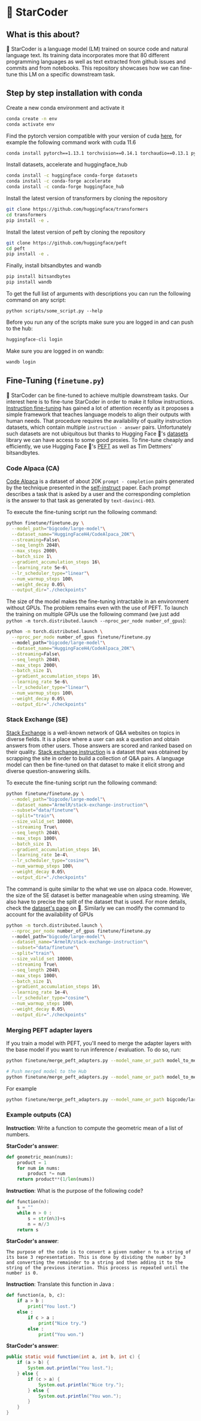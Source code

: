 # 💫 StarCoder

## What is this about?
💫 StarCoder is a language model (LM) trained on source code and natural language text. Its training data incorporates more that 80 different programming languages as well as text extracted from github issues and commits and from notebooks. This repository showcases how we can fine-tune this LM on a specific downstream task.

## Step by step installation with conda 

Create a new conda environment and activate it
```bash
conda create -n env
conda activate env
```
Find the pytorch version compatible with your version of cuda [here](https://pytorch.org/get-started/previous-versions/), for example the following command work with cuda 11.6
```bash
conda install pytorch==1.13.1 torchvision==0.14.1 torchaudio==0.13.1 pytorch-cuda=11.6 -c pytorch -c nvidia
```
Install datasets, accelerate and huggingface_hub

```bash
conda install -c huggingface conda-forge datasets
conda install -c conda-forge accelerate
conda install -c conda-forge huggingface_hub
```

Install the latest version of transformers by cloning the repository

```bash
git clone https://github.com/huggingface/transformers
cd transformers 
pip install -e .
```
Install the latest version of peft by cloning the repository

```bash
git clone https://github.com/huggingface/peft
cd peft 
pip install -e .
```
Finally, install bitsandbytes and wandb
```bash
pip install bitsandbytes
pip install wandb
```
To get the full list of arguments with descriptions you can run the following command on any script:
```
python scripts/some_script.py --help
```
Before you run any of the scripts make sure you are logged in and can push to the hub:
```bash
huggingface-cli login
```
Make sure you are logged in on wandb:
```bash
wandb login
```

## Fine-Tuning (`finetune.py`)
💫 StarCoder can be fine-tuned to achieve multiple downstream tasks. Our interest here is to fine-tune StarCoder in order to make it follow instructions. [Instruction fine-tuning](https://arxiv.org/pdf/2109.01652.pdf) has gained a lot of attention recently as it proposes a simple framework that teaches language models to align their outputs with human needs. That procedure requires the availability of quality instruction datasets, which contain multiple `instruction - answer` pairs. Unfortunately such datasets are not ubiquitous but thanks to Hugging Face 🤗's [datasets](https://github.com/huggingface/datasets) library we can have access to some good proxies. To fine-tune cheaply and efficiently, we use Hugging Face 🤗's [PEFT](https://github.com/huggingface/peft) as well as Tim Dettmers' bitsandbytes.

### Code Alpaca (CA)
[Code Alpaca](https://huggingface.co/datasets/HuggingFaceH4/CodeAlpaca_20K) is a dataset of about 20K `prompt - completion` pairs generated by the technique presented in the [self-instruct](https://arxiv.org/abs/2212.10560) paper. Each prompt describes a task that is asked by a user and the corresponding completion is the answer to that task as generated by `text-davinci-003`.

To execute the fine-tuning script run the following command:
```bash
python finetune/finetune.py \
  --model_path="bigcode/large-model"\
  --dataset_name="HuggingFaceH4/CodeAlpaca_20K"\
  --streaming=False\
  --seq_length 2048\
  --max_steps 2000\
  --batch_size 1\
  --gradient_accumulation_steps 16\
  --learning_rate 5e-6\
  --lr_scheduler_type="linear"\
  --num_warmup_steps 100\
  --weight_decay 0.05\
  --output_dir="./checkpoints"
```
The size of the model makes the fine-tuning intractable in an environment without GPUs. The problem remains even with the use of PEFT. To launch the training on multiple GPUs use the following command (we just add ```python -m torch.distributed.launch --nproc_per_node number_of_gpus```):

```bash
python -m torch.distributed.launch \
  --nproc_per_node number_of_gpus finetune/finetune.py
  --model_path="bigcode/large-model"\
  --dataset_name="HuggingFaceH4/CodeAlpaca_20K"\
  --streaming=False\
  --seq_length 2048\
  --max_steps 2000\
  --batch_size 1\
  --gradient_accumulation_steps 16\
  --learning_rate 5e-6\
  --lr_scheduler_type="linear"\
  --num_warmup_steps 100\
  --weight_decay 0.05\
  --output_dir="./checkpoints"
```
### Stack Exchange (SE)
[Stack Exchange](https://en.wikipedia.org/wiki/Stack_Exchange) is a well-known network of Q&A websites on topics in diverse fields. It is a place where a user can ask a question and obtain answers from other users. Those answers are scored and ranked based on their quality. [Stack exchange instruction](https://huggingface.co/datasets/ArmelR/stack-exchange-instruction) is a dataset that was obtained by scrapping the site in order to build a collection of Q&A pairs. A language model can then be fine-tuned on that dataset to make it elicit strong and diverse question-answering skills.

To execute the fine-tuning script run the following command:
```bash
python finetune/finetune.py \
  --model_path="bigcode/large-model"\
  --dataset_name="ArmelR/stack-exchange-instruction"\
  --subset="data/finetune"\
  --split="train"\
  --size_valid_set 10000\
  --streaming True\
  --seq_length 2048\
  --max_steps 1000\
  --batch_size 1\
  --gradient_accumulation_steps 16\
  --learning_rate 1e-4\
  --lr_scheduler_type="cosine"\
  --num_warmup_steps 100\
  --weight_decay 0.05\
  --output_dir="./checkpoints"
```
The command is quite similar to the what we use on alpaca code. However, the size of the SE dataset is better manageable when using streaming. We also have to precise the split of the dataset that is used. For more details, check the [dataset's page](https://huggingface.co/datasets/ArmelR/stack-exchange-instruction) on 🤗. Similarly we can modify the command to account for the availability of GPUs

```bash
python -m torch.distributed.launch \
  --nproc_per_node number_of_gpus finetune/finetune.py
  --model_path="bigcode/large-model"\
  --dataset_name="ArmelR/stack-exchange-instruction"\
  --subset="data/finetune"\
  --split="train"\
  --size_valid_set 10000\
  --streaming True\
  --seq_length 2048\
  --max_steps 1000\
  --batch_size 1\
  --gradient_accumulation_steps 16\
  --learning_rate 1e-4\
  --lr_scheduler_type="cosine"\
  --num_warmup_steps 100\
  --weight_decay 0.05\
  --output_dir="./checkpoints"
```
### Merging PEFT adapter layers
If you train a model with PEFT, you'll need to merge the adapter layers with the base model if you want to run inference / evaluation. To do so, run:
```bash
python finetune/merge_peft_adapters.py --model_name_or_path model_to_merge --peft_model_path model_checkpoint

# Push merged model to the Hub
python finetune/merge_peft_adapters.py --model_name_or_path model_to_merge --peft_model_path model_checkpoint --push_to_hub
```
For example

```bash
python finetune/merge_peft_adapters.py --model_name_or_path bigcode/large-model --peft_model_path checkpoints/checkpoint-1000 --push_to_hub
```

### Example outputs (CA)

**Instruction**: Write a function to compute the geometric mean of a list of numbers.

**StarCoder's answer**:

```python
def geometric_mean(nums):
    product = 1
    for num in nums:
        product *= num
    return product**(1/len(nums))

```

**Instruction**:
What is the purpose of the following code?
```python
def function(n):
    s = ""
    while n > 0 :
        s = str(n%3)+s
        n = n//3
    return s
```

**StarCoder's answer**:
```
The purpose of the code is to convert a given number n to a string of its base 3 representation. This is done by dividing the number by 3 and converting the remainder to a string and then adding it to the string of the previous iteration. This process is repeated until the number is 0.
```

**Instruction**:
Translate this function in Java :

```python
def function(a, b, c):
    if a > b :
        print("You lost.")
    else :
        if c > a :
            print("Nice try.")
        else :
            print("You won.")
```

**StarCoder's answer**:

```java
public static void function(int a, int b, int c) {
    if (a > b) {
        System.out.println("You lost.");
    } else {
        if (c > a) {
            System.out.println("Nice try.");
        } else {
            System.out.println("You won.");
        }
    }
}
```
